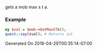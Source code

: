 gets a mob max s t a.
### Example

```perl
my $val = $mob->GetMaxSTA();
quest::say($val); # Returns int
```


Generated On 2018-04-29T00:35:14-07:00